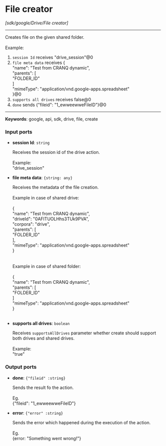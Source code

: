 # File creator

_[sdk/google/Drive/File creator]_

---

Creates file on the given shared folder.<br>
<br>
Example:<br>
1. `session Id` receives "drive_session"@0 <br>
2. `file meta data` receives  {<br>
  "name": "Test from CRANQ dynamic",<br>
  "parents": [<br>
    "FOLDER_ID"<br>
  ]<br>
  "mimeType": "application/vnd.google-apps.spreadsheet"<br>
}@0<br>
3. `supports all drives` receives false@0<br>
4. `done` sends {"fileid": "1_ewweewweFileID"}@0 <br>

---

__Keywords__: google, api, sdk, drive, file, create

### Input ports

* __session Id__: ` string `


    Receives the session id of the drive action.<br>
    <br>
    Example: <br>
    "drive_session"<br>


* __file meta data__: ` {string: any} `


    Receives the metadata of the file creation.<br>
    <br>
    Example in case of shared drive:<br>
    <br>
    {<br>
      "name": "Test from CRANQ dynamic",<br>
      "driveId": "0AFITUOLHhs3TUk9PVA",<br>
      "corpora": "drive",<br>
      "parents": [<br>
        "FOLDER_ID"<br>
      ],<br>
      "mimeType": "application/vnd.google-apps.spreadsheet"<br>
    }<br>
    <br>
    <br>
    Example in case of shared folder:<br>
    <br>
    {<br>
      "name": "Test from CRANQ dynamic",<br>
      "parents": [<br>
        "FOLDER_ID"<br>
      ]<br>
      "mimeType": "application/vnd.google-apps.spreadsheet"<br>
    }<br>
    <br>


* __supports all drives__: ` boolean `


    Receives `supportsAllDrives` parameter whether create should support both drives and shared drives.<br>
    <br>
    Example: <br>
    "true"<br>

### Output ports

* __done__: ` {"fileid" :string} `


    Sends the result fo the action.<br>
    <br>
    Eg.<br>
    {"fileid": "1_ewweewweFileID"}<br>


* __error__: ` {"error" :string} `


    Sends the error which happened during the execution of the action.<br>
    <br>
    Eg.<br>
    {error: "Something went wrong!"}<br>

